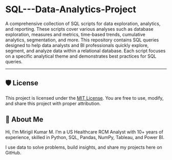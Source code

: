 # SQL---Data-Analytics-Project
A comprehensive collection of SQL scripts for data exploration, analytics, and reporting. These scripts cover various analyses such as database exploration, measures and metrics, time-based trends, cumulative analytics, segmentation, and more.
This repository contains SQL queries designed to help data analysts and BI professionals quickly explore, segment, and analyze data within a relational database. Each script focuses on a specific analytical theme and demonstrates best practices for SQL queries.

---


## 🛡️ License

This project is licensed under the [MIT License](LICENSE). You are free to use, modify, and share this project with proper attribution.



## 👋 About Me

Hi, I’m Mirigil Kumar M.
I’m a US Healthcare RCM Analyst with 10+ years of experience, skilled in Python, SQL, Pandas, NumPy, Tableau, and Power BI.

I use data to solve problems, build insights, and share my projects here on GitHub.

